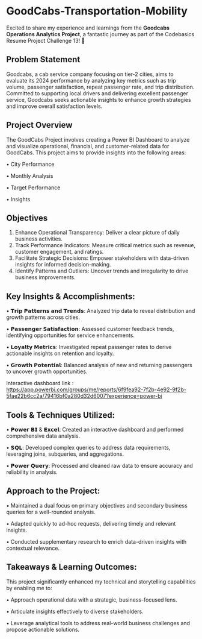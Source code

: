 # GoodCabs-Transportation-Mobility

Excited to share my experience and learnings from the **Goodcabs Operations Analytics Project**, a fantastic journey as part of the Codebasics Resume Project Challenge 13! 🎉 

## Problem Statement
Goodcabs, a cab service company focusing on tier-2 cities, aims to evaluate its 2024 performance by analyzing key metrics such as trip volume, passenger satisfaction, repeat passenger rate, and trip distribution. Committed to supporting local drivers and delivering excellent passenger service, Goodcabs seeks actionable insights to enhance growth strategies and improve overall satisfaction levels.

## Project Overview
The GoodCabs Project involves creating a Power BI Dashboard to analyze and visualize operational, financial, and customer-related data for GoodCabs. This project aims to provide insights into the following areas:

• City Performance

• Monthly Analysis

• Target Performance

• Insights

## Objectives
1. Enhance Operational Transparency: Deliver a clear picture of daily business activities.
2. Track Performance Indicators: Measure critical metrics such as revenue, customer engagement, and ratings.
3. Facilitate Strategic Decisions: Empower stakeholders with data-driven insights for informed decision-making.
4. Identify Patterns and Outliers: Uncover trends and irregularity to drive business improvements.

## Key Insights & Accomplishments:
• 𝗧𝗿𝗶𝗽 𝗣𝗮𝘁𝘁𝗲𝗿𝗻𝘀 𝗮𝗻𝗱 𝗧𝗿𝗲𝗻𝗱𝘀: Analyzed trip data to reveal distribution and growth patterns across cities.

• 𝗣𝗮𝘀𝘀𝗲𝗻𝗴𝗲𝗿 𝗦𝗮𝘁𝗶𝘀𝗳𝗮𝗰𝘁𝗶𝗼𝗻: Assessed customer feedback trends, identifying opportunities for service enhancements.

• 𝗟𝗼𝘆𝗮𝗹𝘁𝘆 𝗠𝗲𝘁𝗿𝗶𝗰𝘀: Investigated repeat passenger rates to derive actionable insights on retention and loyalty.

• 𝗚𝗿𝗼𝘄𝘁𝗵 𝗣𝗼𝘁𝗲𝗻𝘁𝗶𝗮𝗹: Balanced analysis of new and returning passengers to uncover growth opportunities.

Interactive dashboard link : https://app.powerbi.com/groups/me/reports/6f9fea92-7f2b-4e92-9f2b-5fae22b6cc2a/79416bf0a280d32d6007?experience=power-bi


## Tools & Techniques Utilized:
• 𝗣𝗼𝘄𝗲𝗿 𝗕𝗜 & 𝗘𝘅𝗰𝗲𝗹: Created an interactive dashboard and performed comprehensive data analysis.

• 𝗦𝗤𝗟: Developed complex queries to address data requirements, leveraging joins, subqueries, and aggregations.

• 𝗣𝗼𝘄𝗲𝗿 𝗤𝘂𝗲𝗿𝘆: Processed and cleaned raw data to ensure accuracy and reliability in analysis.

## Approach to the Project:
• Maintained a dual focus on primary objectives and secondary business queries for a well-rounded analysis.

• Adapted quickly to ad-hoc requests, delivering timely and relevant insights.

• Conducted supplementary research to enrich data-driven insights with contextual relevance.

## Takeaways & Learning Outcomes:
This project significantly enhanced my technical and storytelling capabilities by enabling me to:

• Approach operational data with a strategic, business-focused lens.

• Articulate insights effectively to diverse stakeholders.

• Leverage analytical tools to address real-world business challenges and propose actionable solutions.






